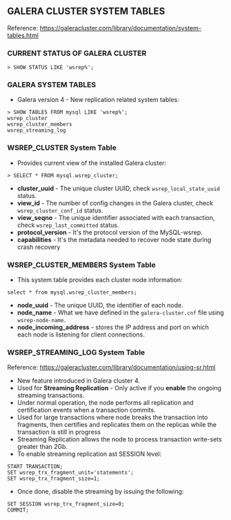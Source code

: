 ## GALERA CLUSTER SYSTEM TABLES
Reference: https://galeracluster.com/library/documentation/system-tables.html

### CURRENT STATUS OF GALERA CLUSTER
```
> SHOW STATUS LIKE 'wsrep%';
```


### GALERA SYSTEM TABLES 

* Galera version 4 - New replication related system tables:
```
> SHOW TABLES FROM mysql LIKE 'wsrep%';
wsrep_cluster
wsrep_cluster_members
wsrep_streaming_log
```



### WSREP_CLUSTER System Table
* Provides current view of the installed Galera cluster:
```
> SELECT * FROM mysql.wsrep_cluster;
```
* **cluster_uuid** - The unique cluster UUID, check `wsrep_local_state_uuid` status.
* **view_id** - The number of config changes in the Galera cluster, check `wsrep_cluster_conf_id` status.
* **view_seqno** - The unique identifier associated with each transaction, check `wsrep_last_committed` status.
* **protocol_version** - It's the protocol version of the MySQL-wsrep.
* **capabilities** - It's the metadata needed to recover node state during crash recovery



### WSREP_CLUSTER_MEMBERS System Table
* This system table provides each cluster node information:
```
select * from mysql.wsrep_cluster_members;
```
* **node_uuid** - The unique UUID, the identifier of each node.
* **node_name** - What we have defined in the `galera-cluster.cnf` file using `wsrep-node-name`.
* **node_incoming_address** - stores the IP address and port on which each node is listening for client connections.


### WSREP_STREAMING_LOG System Table
Reference: https://galeracluster.com/library/documentation/using-sr.html
* New feature introduced in Galera cluster 4.
* Used for **Streaming Replication** - Only active if you **enable** the ongoing streaming transactions.
* Under normal operation, the node performs all replication and certification events when a transaction commits.
* Used for large transactions where node breaks the transaction into fragments, then certifies and replicates them on the replicas while the transaction is still in progress
* Streaming Replication allows the node to process transaction write-sets greater than 2Gb.
* To enable streaming replication ast SESSION level:
```
START TRANSACTION;
SET wsrep_trx_fragment_unit='statements';
SET wsrep_trx_fragment_size=1;
```
* Once done, disable the streaming by issuing the following:
```
SET SESSION wsrep_trx_fragment_size=0;
COMMIT;
```
